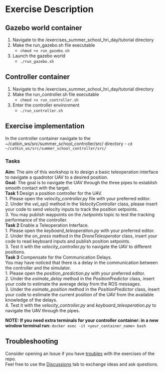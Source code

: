 # Exercise Description

## Gazebo world container
1. Navigate to the /exercises_summer_school_hri_day/tutorial directory
2. Make the run_gazebo.sh file executable
    - `chmod +x run_gazebo.sh`
3. Launch the gazebo world
    - `./run_gazebo.sh`

## Controller container
1. Navigate to the /exercises_summer_school_hri_day/tutorial directory
2. Make the run_controller.sh file executable
    - `chmod +x run_controller.sh`
3. Enter the controller environment
    - `./run_controller.sh`

## Exercise implementation
In the controller container navigate to the ~/catkin_ws/src/summer_school_controller/src/ directory
    - `cd ~/catkin_ws/src/summer_school_controller/src/`
### Tasks
**Aim:** The aim of this workshop is to design a basic teleoperation interface to navigate a quadrotor UAV to a desired position.<br />
**Goal:** The goal is to navigate the UAV through the three pipes to establish smooth contact with the target.<br />
**Task 1** Design a position controller for the UAV.<br />
    1. Please open the _velocity_controller.py_ file with your preferred editor.<br />
    2. Under the _vel_sp()_ method in the _VelocityController_ class, please insert your code to send velocity inputs to track the position setpoints.<br />
    3. You may publish waypoints on the _/setpoints_ topic to test the tracking performance of the controller.<br />
**Task 2** Enable a Teleoperation Interface.<br />
    1. Please open the _keyboard_teleoperation.py_ with your preferred editor.<br />
    2. Under the _on_press_ method in the _DroneTeleoperator_ class, insert your code to read keyboard inputs and publish position setpoints.<br />
    3. Test it with the _velocity_controller.py_ to navigate the UAV to different positions.<br />
**Task 3** Compensate for the Communication Delays.<br />
    You may have noticed that there is a delay in the communication between the controller and the simulator.<br />
    1. Please open the _position_prediction.py_ with your preferred editor.<br />
    2. Under the _esimate_delay_ method in the _PositionPredictor_ class, insert your code to estimate the average delay from the ROS messages.<br />
    3. Under the _esimate_position_ method in the _PositionPredictor_ class, insert your code to estimate the current position of the UAV from the available knowledge of the delays.<br />
    4. Test it with the _velocity_controller.py_ and _keyboard_teleoperation.py_ to navigate the UAV through the pipes.<br />

**NOTE: If you need extra terminals for your controller container: in a new window terminal run:** `docker exec -it <your_container_name> bash`

## Troubleshooting
Consider opening an Issue if you have [troubles](https://github.com/AERO-TRAIN/exercises_summer_school_hri_day/issues) with the exercises of the repo.\
Feel free to use the [Discussions](https://github.com/AERO-TRAIN/exercises_summer_school_hri_day/discussions) tab to exchange ideas and ask questions.
